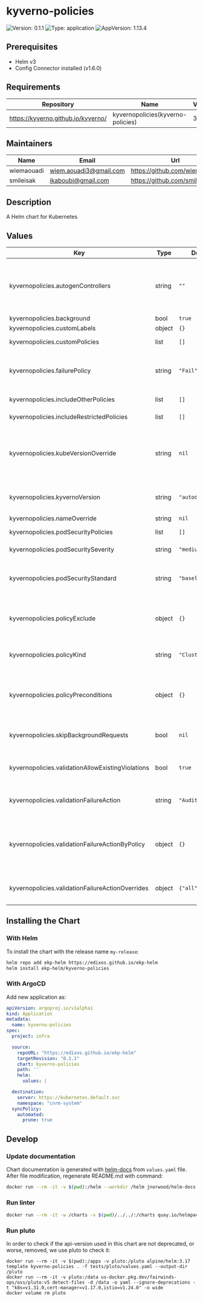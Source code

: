 # kyverno-policies

![Version: 0.1.1](https://img.shields.io/badge/Version-0.1.1-informational?style=flat-square) ![Type: application](https://img.shields.io/badge/Type-application-informational?style=flat-square) ![AppVersion: 1.13.4](https://img.shields.io/badge/AppVersion-1.13.4-informational?style=flat-square)

## Prerequisites

- Helm v3
- Config Connector installed (v1.6.0)

## Requirements

| Repository | Name | Version |
|------------|------|---------|
| https://kyverno.github.io/kyverno/ | kyvernopolicies(kyverno-policies) | 3.4.1 |

## Maintainers

| Name | Email | Url |
| ---- | ------ | --- |
| wiemaouadi | <wiem.aouadi3@gmail.com> | <https://github.com/wiemaouadi> |
| smileisak | <ikaboubi@gmail.com> | <https://github.com/smileisak> |

## Description

A Helm chart for Kubernetes

## Values

| Key | Type | Default | Description |
|-----|------|---------|-------------|
| kyvernopolicies.autogenControllers | string | `""` | Customize the target Pod controllers for the auto-generated rules. (Eg. `none`, `Deployment`, `DaemonSet,Deployment,StatefulSet`) For more info https://kyverno.io/docs/writing-policies/autogen/. |
| kyvernopolicies.background | bool | `true` | Policies background mode |
| kyvernopolicies.customLabels | object | `{}` | Additional labels. |
| kyvernopolicies.customPolicies | list | `[]` | Additional custom policies to include. |
| kyvernopolicies.failurePolicy | string | `"Fail"` | API server behavior if the webhook fails to respond ('Ignore', 'Fail') For more info: https://kyverno.io/docs/writing-policies/policy-settings/ |
| kyvernopolicies.includeOtherPolicies | list | `[]` | Additional policies to include from `other`. |
| kyvernopolicies.includeRestrictedPolicies | list | `[]` | Additional policies to include from `restricted`. |
| kyvernopolicies.kubeVersionOverride | string | `nil` | Kubernetes version override Override default value of kubeVersion set by release team taken from Chart.yaml with custom value. Ideally range of versions no more than two prior (ex., 1.28-1.31), must be enclosed in quotes. |
| kyvernopolicies.kyvernoVersion | string | `"autodetect"` | Kyverno version The default of "autodetect" will try to determine the currently installed version from the deployment |
| kyvernopolicies.nameOverride | string | `nil` | Name override. |
| kyvernopolicies.podSecurityPolicies | list | `[]` | Policies to include when `podSecurityStandard` is `custom`. |
| kyvernopolicies.podSecuritySeverity | string | `"medium"` | Pod Security Standard (`low`, `medium`, `high`). |
| kyvernopolicies.podSecurityStandard | string | `"baseline"` | Pod Security Standard profile (`baseline`, `restricted`, `privileged`, `custom`). For more info https://kyverno.io/policies/pod-security. |
| kyvernopolicies.policyExclude | object | `{}` | Exclude resources from individual policies. Policies with multiple rules can have individual rules excluded by using the name of the rule as the key in the `policyExclude` map. |
| kyvernopolicies.policyKind | string | `"ClusterPolicy"` | Policy kind (`ClusterPolicy`, `Policy`) Set to `Policy` if you need namespaced policies and not cluster policies |
| kyvernopolicies.policyPreconditions | object | `{}` | Add preconditions to individual policies. Policies with multiple rules can have individual rules excluded by using the name of the rule as the key in the `policyPreconditions` map. |
| kyvernopolicies.skipBackgroundRequests | bool | `nil` | SkipBackgroundRequests bypasses admission requests that are sent by the background controller |
| kyvernopolicies.validationAllowExistingViolations | bool | `true` | Validate already existing resources. For more info https://kyverno.io/docs/writing-policies/validate. |
| kyvernopolicies.validationFailureAction | string | `"Audit"` | Validation failure action (`Audit`, `Enforce`). For more info https://kyverno.io/docs/writing-policies/validate. |
| kyvernopolicies.validationFailureActionByPolicy | object | `{}` | Define validationFailureActionByPolicy for specific policies. Override the defined `validationFailureAction` with a individual validationFailureAction for individual Policies. |
| kyvernopolicies.validationFailureActionOverrides | object | `{"all":[]}` | Define validationFailureActionOverrides for specific policies. The overrides for `all` will apply to all policies. |

## Installing the Chart

### With Helm

To install the chart with the release name `my-release`:

```bash
helm repo add ekp-helm https://edixos.github.io/ekp-helm
helm install ekp-helm/kyverno-policies
```

### With ArgoCD

Add new application as:

```yaml
apiVersion: argoproj.io/v1alpha1
kind: Application
metadata:
  name: kyverno-policies
spec:
  project: infra

  source:
    repoURL: "https://edixos.github.io/ekp-helm"
    targetRevision: "0.1.1"
    chart: kyverno-policies
    path: ''
    helm:
      values: |

  destination:
    server: https://kubernetes.default.svc
    namespace: "cnrm-system"
  syncPolicy:
    automated:
      prune: true
```

## Develop

### Update documentation

Chart documentation is generated with [helm-docs](https://github.com/norwoodj/helm-docs) from `values.yaml` file.
After file modification, regenerate README.md with command:

```bash
docker run --rm -it -v $(pwd):/helm --workdir /helm jnorwood/helm-docs:v1.14.2 helm-docs
```

### Run linter

```bash
docker run --rm -it -w /charts -v $(pwd)/../../:/charts quay.io/helmpack/chart-testing:v3.12.0 ct lint --charts /charts/charts/kyverno-policies --config /charts/charts/kyverno-policies/ct.yaml
```

### Run pluto

In order to check if the api-version used in this chart are not deprecated, or worse, removed, we use pluto to check it:

```
docker run --rm -it -v $(pwd):/apps -v pluto:/pluto alpine/helm:3.17 template kyverno-policies . -f tests/pluto/values.yaml --output-dir /pluto
docker run --rm -it -v pluto:/data us-docker.pkg.dev/fairwinds-ops/oss/pluto:v5 detect-files -d /data -o yaml --ignore-deprecations -t "k8s=v1.31.0,cert-manager=v1.17.0,istio=v1.24.0" -o wide
docker volume rm pluto
```

